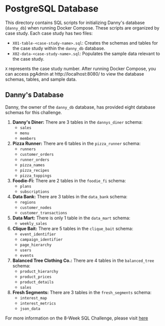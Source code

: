 PostgreSQL Database
==================================================

This directory contains SQL scripts for initializing Danny's database (`danny_db`) when running Docker Compose. These scripts are organized by case study. Each case study has two files:

- `X01-table-<case-study-name>.sql`: Creates the schemas and tables for the case study within the `danny_db` database.
- `X02-data-<case-study-name>.sql`: Populates the sample data relevant to the case study.

`X` represents the case study number. After running Docker Compose, you can access pgAdmin at http://localhost:8080/ to view the database schemas, tables, and sample data.


Danny's Database
--------------------------------------------------

Danny, the owner of the `danny_db` database, has provided eight database schemas for this challenge.

1. **Danny's Diner:** There are 3 tables in the `dannys_diner` schema: 
    - `sales`
    - `menu`
    - `members`
2. **Pizza Runner:** There are 6 tables in the `pizza_runner` schema: 
    - `runners`
    - `customer_orders`
    - `runner_orders`
    - `pizza_names`
    - `pizza_recipes`
    - `pizza_toppings`
3. **Foodie-Fi:** There are 2 tables in the `foodie_fi` schema: 
    - `plans`
    - `subscriptions`
4. **Data Bank:** There are 3 tables in the `data_bank` schema: 
    - `regions`
    - `customer_nodes`
    - `customer_transactions`
5. **Data Mart:** There is only 1 table in the `data_mart` schema: 
    - `weekly_sales`
6. **Clique Bait:** There are 5 tables in the `clique_bait` schema: 
    - `event_identifier`
    - `campaign_identifier`
    - `page_hierarchy`
    - `users`
    - `events`
7. **Balanced Tree Clothing Co.:** There are 4 tables in the `balanced_tree` schema: 
    - `product_hierarchy`
    - `product_prices`
    - `product_details`
    - `sales`
8. **Fresh Segments:** There are 3 tables in the `fresh_segments` schema: 
    - `interest_map`
    - `interest_metrics`
    - `json_data`
 
For more information on the 8-Week SQL Challenge, please visit [here](https://8weeksqlchallenge.com/)